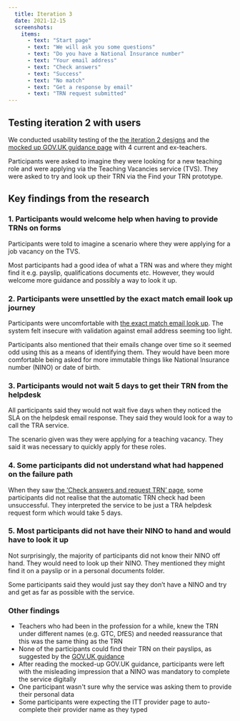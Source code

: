 ```yaml
---
  title: Iteration 3
  date: 2021-12-15
  screenshots:
    items:
      - text: "Start page"
      - text: "We will ask you some questions"
      - text: "Do you have a National Insurance number"
      - text: "Your email address"
      - text: "Check answers"
      - text: "Success"
      - text: "No match"
      - text: "Get a response by email"
      - text: "TRN request submitted"
---
```


## Testing iteration 2 with users

We conducted usability testing of the [the iteration 2 designs](/find-your-trn/iteration-2) and the [mocked up GOV.UK guidance page](/find-your-trn/service-embedded-in-govuk-trn-guidance/) with 4 current and ex-teachers.

Participants were asked to imagine they were looking for a new teaching role and were applying via the Teaching Vacancies service (TVS). They were asked to try and look up their TRN via the Find your TRN prototype.

## Key findings from the research

### 1. Participants would welcome help when having to provide TRNs on forms

Participants were told to imagine a scenario where they were applying for a job vacancy on the TVS.

Most participants had a good idea of what a TRN was and where they might find it e.g. payslip, qualifications documents etc. However, they would welcome more guidance and possibly a way to look it up.

### 2. Participants were unsettled by the exact match email look up journey

Participants were uncomfortable with [the exact match email look up](/find-your-trn/stopping-matching-on-email-address/). The system felt insecure with validation against email address seeming too light.

Participants also mentioned that their emails change over time so it seemed odd using this as a means of identifying them. They would have been more comfortable being asked for more immutable things like National Insurance number (NINO) or date of birth.

### 3. Participants would not wait 5 days to get their TRN from the helpdesk

All participants said they would not wait five days when they noticed the SLA on the helpdesk email response. They said they would look for a way to call the TRA service.

The scenario given was they were applying for a teaching vacancy. They said it was necessary to quickly apply for these roles.

### 4. Some participants did not understand what had happened on the failure path

When they saw [the ‘Check answers and request TRN’ page](/find-your-trn/iteration-2/#check-answers-and-request-trn), some participants did not realise that the automatic TRN check had been unsuccessful. They interpreted the service to be just a TRA helpdesk request form which would take 5 days.

### 5. Most participants did not have their NINO to hand and would have to look it up

Not surprisingly, the majority of participants did not know their NINO off hand. They would need to look up their NINO. They mentioned they might find it on a payslip or in a personal documents folder.

Some participants said they would just say they don’t have a NINO and try and get as far as possible with the service.

### Other findings

* Teachers who had been in the profession for a while, knew the TRN under different names (e.g. GTC, DfES) and needed reassurance that this was the same thing as the TRN
* None of the participants could find their TRN on their payslips, as suggested by the [GOV.UK guidance](https://www.gov.uk/guidance/teacher-reference-number-trn#what-to-do-if-you-have-forgotten-your-trn)
* After reading the mocked-up GOV.UK guidance, participants were left with the misleading impression that a NINO was mandatory to complete the service digitally
* One participant wasn't sure why the service was asking them to provide their personal data
* Some participants were expecting the ITT provider page to auto-complete their provider name as they typed
